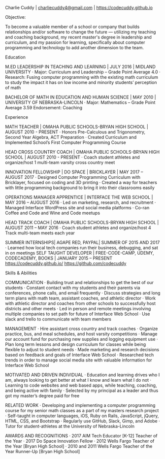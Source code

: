 Charlie Cuddy | charliecuddy4@gmail.com | https://codecuddy.github.io



Objective:

To become a valuable member of a school or company that builds relationships and/or software to change the future —
utilizing my teaching and coaching background, my recent master's degree in leadership and curriculum, and my passion
for learning, specifically about computer programming and technology to add another dimension to the team.



Education

M.ED LEADERSHIP IN TEACHING AND LEARNING | JULY 2016 | MIDLAND UNIVERSITY
· Major: Curriculum and Leadership – Grade Point Average 4.0
· Research: Fusing computer programming with the existing math curriculum to study the impact it has on low income
  and minority students’ perception of math

BACHELOR OF MATH IN EDUCATION AND HUMAN SCIENCE | MAY 2010 | UNIVERSITY OF NEBRASKA-LINCOLN
· Major: Mathematics – Grade Point Average 3.59 Endorsement: Coaching



Experience

MATH TEACHER | OMAHA PUBLIC SCHOOLS-BRYAN HIGH SCHOOL | AUGUST 2010 - PRESENT
· Honors Pre-Calculous and Trigonometry, Second Year Algebra, ACT Preparation
· Created Curriculum and Implemented School’s First Computer Programming Course

HEAD CROSS COUNTRY COACH | OMAHA PUBLIC SCHOOLS-BRYAN HIGH SCHOOL | AUGUST 2010 - PRESENT
· Coach student athletes and organize/host 1 multi-team varsity cross country meet

INNOVATION FELLOWSHIP | DO SPACE | BRICKLAYER | MAY 2017 – AUGUST 2017
· Designed Computer Programming Curriculum with Bricklayer, focused on coding and 3D printing
· Created a way for teachers with little programming background to bring it into their classrooms easily

OPERATIONS MANAGER APPRENTICE | INTERFACE THE WEB SCHOOL | MAY 2016 – AUGUST 2016
· Led on marketing, research, and recruitment
· Managed Interface WordPress site and social media platforms
· Co-ran Coffee and Code and Wine and Code meetups

HEAD TRACK COACH | OMAHA PUBLIC SCHOOLS-BRYAN HIGH SCHOOL | AUGUST 2011 – MAY 2016
· Coach student athletes and organize/host 4 Track multi-team meets each year

SUMMER INTERNSHIPS| AGAPE RED, PAYPAL| SUMMER OF 2015 AND 2017
· Learned how local tech companies run their business, debugging, and sat in on meetings
SELF TAUGHT DEVELOPER | FREE-CODE-CAMP, UDEMY, CODECADEMY, BOOKS | JANUARY 2015 – PRESENT
https://codecuddy.github.io/ https://github.com/codecuddy



Skills & Abilities

COMMUNICATION
· Building trust and relationships to get the best of our students
· Constant contact with my students and their parents via conferences, phone calls, and email frequently
· Discuss strategies and long term plans with math team, assistant coaches, and athletic director
· Work with athletic director and coaches from other schools to successfully host districts and other meets
· Led in person and remote meetings involving multiple companies to set path for future of Interface Web School
· Use slack and trello to communicate with team members

MANAGEMENT
· Hire assistant cross country and track coaches
· Organize practice, bus, and meal schedules, and host varsity competitions
· Manage our account fund for purchasing new supplies and logging equipment use
· Plan long term lessons and design curriculum for classes while being flexible to adjust to student needs
· Made marketing and research decisions based on feedback and goals of Interface Web School
· Researched tech trends in order to manage social media site with valuable information for Interface Web School

MOTIVATED AND DRIVEN INDIVIDUAL
· Education and learning drives who I am, always looking to get better at what I know and learn what I do not
· Learning to code websites and web based apps, while teaching, coaching, and being active with family
· Selected by my principal as a leader and thus got my master’s degree paid for free

RELATED WORK
· Developing and implementing a computer programming course for my senior math classes as a part of my masters
  research project
· Self-taught in computer languages, iOS, Ruby on Rails, JavaScript, jQuery, HTML, CSS, and Bootstrap
· Regularly use GitHub, Slack, Gimp, and Adobe
· Tutor for student-athletes at the University of Nebraska-Lincoln

AWARDS AND RECOGNITIONS
· 2017 AIM Tech Educator [K-12] Teacher of the Year
· 2017 Do Space Innovation Fellow
· 2012 Wells Fargo Teacher of the Year [Bryan High School]
· 2010 and 2011 Wells Fargo Teacher of the Year Runner-Up [Bryan High School]